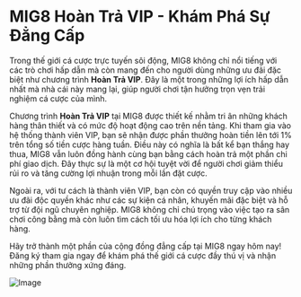 # MIG8 Hoàn Trả VIP - Khám Phá Sự Đẳng Cấp

Trong thế giới cá cược trực tuyến sôi động, MIG8 không chỉ nổi tiếng với các trò chơi hấp dẫn mà còn mang đến cho người dùng những ưu đãi đặc biệt như chương trình **Hoàn Trả VIP**. Đây là một trong những lợi ích hấp dẫn nhất mà nhà cái này mang lại, giúp người chơi tận hưởng trọn vẹn trải nghiệm cá cược của mình.

Chương trình **Hoàn Trả VIP** tại MIG8 được thiết kế nhằm tri ân những khách hàng thân thiết và có mức độ hoạt động cao trên nền tảng. Khi tham gia vào hệ thống thành viên VIP, bạn sẽ nhận được phần thưởng hoàn tiền lên tới 1% trên tổng số tiền cược hàng tuần. Điều này có nghĩa là bất kể bạn thắng hay thua, MIG8 vẫn luôn đồng hành cùng bạn bằng cách hoàn trả một phần chi phí giao dịch. Đây thực sự là một cơ hội tuyệt vời để người chơi giảm thiểu rủi ro và tăng cường lợi nhuận trong mỗi lần đặt cược.

Ngoài ra, với tư cách là thành viên VIP, bạn còn có quyền truy cập vào nhiều ưu đãi độc quyền khác như các sự kiện cá nhân, khuyến mãi đặc biệt và hỗ trợ từ đội ngũ chuyên nghiệp. MIG8 không chỉ chú trọng vào việc tạo ra sân chơi công bằng mà còn luôn tìm cách tối ưu hóa lợi ích cho từng khách hàng.

Hãy trở thành một phần của cộng đồng đẳng cấp tại MIG8 ngay hôm nay! Đăng ký tham gia ngay để khám phá thế giới cá cược đầy thú vị và nhận những phần thưởng xứng đáng. 

![Image](https://github.com/user-attachments/assets/bd51ea9f-0666-407b-a7a7-98ead6de688c)